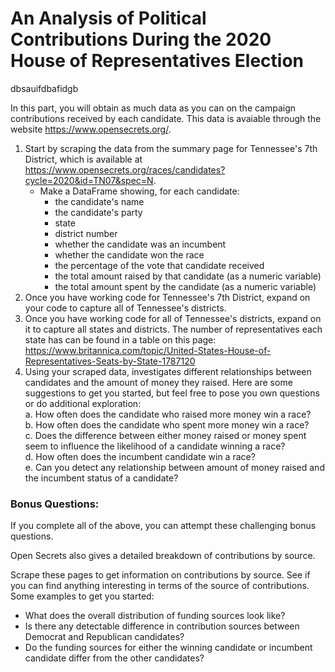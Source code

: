 # An Analysis of Political Contributions During the 2020 House of Representatives Election

dbsauifdbafidgb

In this part, you will obtain as much data as you can on the campaign contributions received by each candidate. This data is avaiable through the website https://www.opensecrets.org/.
1. Start by scraping the data from the summary page for Tennessee's 7th District, which is available at https://www.opensecrets.org/races/candidates?cycle=2020&id=TN07&spec=N.
    * Make a DataFrame showing, for each candidate:
        * the candidate's name
        * the candidate's party
        * state
        * district number
        * whether the candidate was an incumbent
        * whether the candidate won the race
        * the percentage of the vote that candidate received
        * the total amount raised by that candidate (as a numeric variable)
        * the total amount spent by the candidate (as a numeric variable)
2. Once you have working code for Tennessee's 7th District, expand on your code to capture all of Tennessee's districts.
3. Once you have working code for all of Tennessee's districts, expand on it to capture all states and districts. The number of representatives each state has can be found in a table on this page: https://www.britannica.com/topic/United-States-House-of-Representatives-Seats-by-State-1787120
4. Using your scraped data, investigates different relationships between candidates and the amount of money they raised. Here are some suggestions to get you started, but feel free to pose you own questions or do additional exploration:  
    a. How often does the candidate who raised more money win a race?  
    b. How often does the candidate who spent more money win a race?  
    c. Does the difference between either money raised or money spent seem to influence the likelihood of a candidate winning a race?  
    d. How often does the incumbent candidate win a race?  
    e. Can you detect any relationship between amount of money raised and the incumbent status of a candidate?

### Bonus Questions:
If you complete all of the above, you can attempt these challenging bonus questions.

Open Secrets also gives a detailed breakdown of contributions by source.

Scrape these pages to get information on contributions by source. See if you can find anything interesting in terms of the source of contributions. Some examples to get you started:
* What does the overall distribution of funding sources look like?
* Is there any detectable difference in contribution sources between Democrat and Republican candidates?
* Do the funding sources for either the winning candidate or incumbent candidate differ from the other candidates?